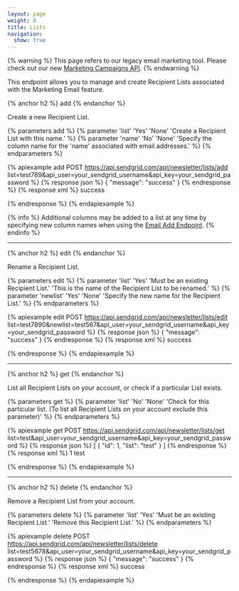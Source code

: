 ```yaml
---
layout: page
weight: 0
title: Lists
navigation:
  show: true
---
```

{% warning %}
This page refers to our legacy email marketing tool. Please check out our new <a href="{{root_url}}/API_Reference/Web_API_v3/Marketing_Campaigns/index.html">Marketing Campaigns API</a>.
{% endwarning %}


This endpoint allows you to manage and create Recipient Lists associated with the Marketing Email feature.

{% anchor h2 %}
add
{% endanchor %}

Create a new Recipient List.


{% parameters add %}
 {% parameter 'list' 'Yes' 'None' 'Create a Recipient List with this name.' %}
 {% parameter 'name' 'No' 'None' 'Specify the column name for the 'name' associated with email addresses.' %}
{% endparameters %}

{% apiexample add POST https://api.sendgrid.com/api/newsletter/lists/add list=test789&api_user=your_sendgrid_username&api_key=your_sendgrid_password %}
  {% response json %}
{
  "message": "success"
}
  {% endresponse %}
  {% response xml %}
<result>
   <message>success</message>
</result>

  {% endresponse %}
{% endapiexample %}

{% info %}
Additional columns may be added to a list at any time by specifying new column names when using the <a href="{{root_url}}/API_Reference/Web_API/Legacy_Features/Marketing_Emails_API/emails.html#-add">Email Add Endpoint</a>.
{% endinfo %}

* * * * *

{% anchor h2 %}
edit
{% endanchor %}

Rename a Recipient List.


{% parameters edit %}
 {% parameter 'list' 'Yes' 'Must be an existing Recipient List.' 'This is the name of the Recipient List to be renamed.' %}
 {% parameter 'newlist' 'Yes' 'None' 'Specify the new name for the Recipient List.' %}
{% endparameters %}


{% apiexample edit POST https://api.sendgrid.com/api/newsletter/lists/edit list=test7890&newlist=test567&api_user=your_sendgrid_username&api_key=your_sendgrid_password %}
  {% response json %}
{
  "message": "success"
}
  {% endresponse %}
  {% response xml %}
<result>
   <message>success</message>
</result>

  {% endresponse %}
{% endapiexample %}

* * * * *

{% anchor h2 %}
get
{% endanchor %}

List all Recipient Lists on your account, or check if a particular List exists.


{% parameters get %}
 {% parameter 'list' 'No' 'None' 'Check for this particular list. (To list all Recipient Lists on your account exclude this parameter)' %}
{% endparameters %}


{% apiexample get POST https://api.sendgrid.com/api/newsletter/lists/get list=test&api_user=your_sendgrid_username&api_key=your_sendgrid_password %}
  {% response json %}
[
  {
    "id": 1,
    "list": "test"
  }
]
  {% endresponse %}
  {% response xml %}
<lists>
   <list>
      <id>1</id>
      <list>test</list>
   </list>
</lists>

  {% endresponse %}
{% endapiexample %}

* * * * *

{% anchor h2 %}
delete
{% endanchor %}

Remove a Recipient List from your account.


{% parameters delete %}
 {% parameter 'list' 'Yes' 'Must be an existing Recipient List.' 'Remove this Recipient List.' %}
{% endparameters %}


{% apiexample delete POST https://api.sendgrid.com/api/newsletter/lists/delete list=test5678&api_user=your_sendgrid_username&api_key=your_sendgrid_password %}
  {% response json %}
{
  "message": "success"
}
  {% endresponse %}
  {% response xml %}
<result>
   <message>success</message>
</result>

  {% endresponse %}
{% endapiexample %}
